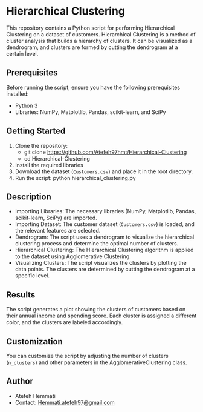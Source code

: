 # Hierarchical Clustering
This repository contains a Python script for performing Hierarchical Clustering on a dataset of customers. Hierarchical Clustering is a method of cluster analysis that builds a hierarchy of clusters. It can be visualized as a dendrogram, and clusters are formed by cutting the dendrogram at a certain level.

## Prerequisites
Before running the script, ensure you have the following prerequisites installed:
- Python 3
- Libraries: NumPy, Matplotlib, Pandas, scikit-learn, and SciPy

## Getting Started
1. Clone the repository:
   - git clone https://github.com/Atefeh97hmt/Hierarchical-Clustering
   - cd Hierarchical-Clustering
2. Install the required libraries
3. Download the dataset (`Customers.csv`) and place it in the root directory.
4. Run the script:
   python hierarchical_clustering.py

## Description
- Importing Libraries: The necessary libraries (NumPy, Matplotlib, Pandas, scikit-learn, SciPy) are imported.
- Importing Dataset: The customer dataset (`Customers.csv`) is loaded, and the relevant features are selected.
- Dendrogram: The script uses a dendrogram to visualize the hierarchical clustering process and determine the optimal number of clusters.
- Hierarchical Clustering: The Hierarchical Clustering algorithm is applied to the dataset using Agglomerative Clustering.
- Visualizing Clusters: The script visualizes the clusters by plotting the data points. The clusters are determined by cutting the dendrogram at a specific level.

## Results
The script generates a plot showing the clusters of customers based on their annual income and spending score. Each cluster is assigned a different color, and the clusters are labeled accordingly.

## Customization
You can customize the script by adjusting the number of clusters (`n_clusters`) and other parameters in the AgglomerativeClustering class.

## Author
- Atefeh Hemmati
- Contact: Hemmati.atefeh97@gmail.com
